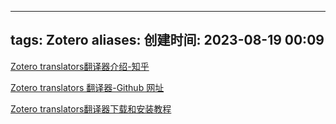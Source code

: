 
---
tags: Zotero
aliases: 
创建时间: 2023-08-19 00:09
---

[Zotero translators翻译器介绍-知乎](https://zhuanlan.zhihu.com/p/485075766)

[Zotero translators 翻译器-Github 网址](https://github.com/l0o0/translators_CN)

[Zotero translators翻译器下载和安装教程](https://www.bilibili.com/video/BV1cP411n7Qy?t=344.5&p=2)
